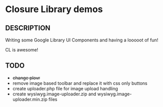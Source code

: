 Closure Library demos
==========================================================

## DESCRIPTION

Writing some Google Library UI Components
and having a looooot of fun!

CL is awesome!

## TODO

*   ~~change plovr~~
*   remove image based toolbar and replace it with css only buttons
*   create uploader.php file for image upload handling
*   create wysiwyg.image-uploader.zip and wysiwyg.image-uploader.min.zip files